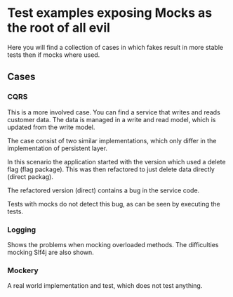 # Test examples exposing Mocks as the root of all evil

Here you will find a collection of cases in which fakes result
in more stable tests then if mocks where used.

## Cases

### CQRS

This is a more involved case. You can find a service that writes 
and reads customer data. The data is managed in a write and read
model, which is updated from the write model.

The case consist of two similar implementations, which only differ
in the implementation of persistent layer. 

In this scenario the application started with the version which
used a delete flag (flag package). This was then refactored to
just delete data directly (direct packag).

The refactored version (direct) contains a bug in the service 
code.

Tests with mocks do not detect this bug, as can be seen 
by executing the tests.

### Logging

Shows the problems when mocking overloaded methods. 
The difficulties mocking Slf4j are also shown.

### Mockery 

A real world implementation and test, which does not test anything.
